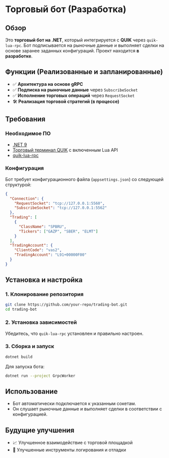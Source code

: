 # Торговый бот (Разработка)

## Обзор
Это **торговый бот на .NET**, который интегрируется с **QUIK** через `quik-lua-rpc`. Бот подписывается на рыночные данные и выполняет сделки на основе заранее заданных конфигураций. Проект находится **в разработке**.

## Функции (Реализованные и запланированные)
- ✅ **Архитектура на основе gRPC**
- ✅ **Подписка на рыночные данные** через `SubscribeSocket`
- ✅ **Исполнение торговых операций** через `RequestSocket`
- 🛠 **Реализация торговой стратегий (в процессе)**

## Требования
### Необходимое ПО
- [.NET 9](https://dotnet.microsoft.com/en-us/download)
- [Торговый терминал QUIK](https://arqatech.com/ru/products/quik/) с включенным Lua API
- [quik-lua-rpc](https://github.com/Enfernuz/quik-lua-rpc)

### Конфигурация
Бот требует конфигурационного файла (`appsettings.json`) со следующей структурой:

```json
{
  "Connection": {
    "RequestSocket": "tcp://127.0.0.1:5560",
    "SubscribeSocket": "tcp://127.0.0.1:5562"
  },
  "Trading": [
    {
      "ClassName": "SPBRU",
      "Tickers": ["GAZP", "SBER", "ELMT"]
    }
  ],
  "TradingAccount": {
    "ClientCode": "vas2",
    "TradingAccount": "L91+00000F00"
  }
}
```

## Установка и настройка
### 1. Клонирование репозитория
```sh
git clone https://github.com/your-repo/trading-bot.git
cd trading-bot
```

### 2. Установка зависимостей
Убедитесь, что `quik-lua-rpc` установлен и правильно настроен.

### 3. Сборка и запуск
```sh
dotnet build
```
Для запуска бота:
```sh
dotnet run --project GrpcWorker
```

## Использование
- Бот автоматически подключается к указанным сокетам.
- Он слушает рыночные данные и выполняет сделки в соответствии с конфигурацией.

## Будущие улучшения
- 📈 Улучшенное взаимодействие с торговой площадкой
- 🔧 Улучшенные инструменты логирования и отладки
